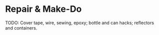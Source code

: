 # Repair & Make-Do

TODO: Cover tape, wire, sewing, epoxy; bottle and can hacks; reflectors and containers.

